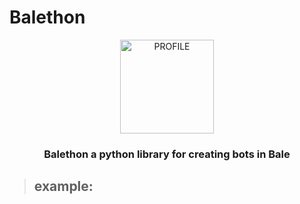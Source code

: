 # Balethon
<p align="center">
   <img align="center" src="https://s8.uupload.ir/files/balethon_uvi2.png" alt="PROFILE" width="150">
</p>

<h3 align="center">Balethon a python library for creating bots in Bale</h3>

> ## example:
